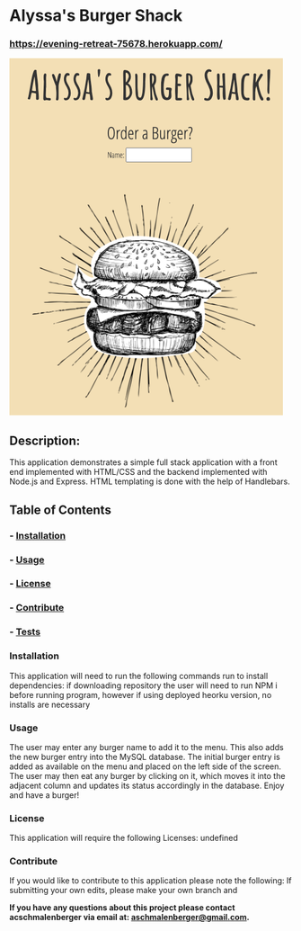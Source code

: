 # **Alyssa's Burger Shack**
### https://evening-retreat-75678.herokuapp.com/

![image](./public/assets/img/BurgerScreenShot.png)

## **Description:**
This application demonstrates a simple full stack application with a front end implemented with HTML/CSS and the backend implemented with Node.js and Express. HTML templating is done with the help of Handlebars. 

## **Table of Contents**

### - [Installation](#Installation)

### - [Usage](#Usage)

### - [License](#License)

### - [Contribute](#Contribute)

### - [Tests](#Tests)

### **Installation**
This application will need to run the following commands run to install dependencies: if downloading repository the user will need to run NPM i before running program, however if using deployed heorku version, no installs are necessary

### **Usage**
The user may enter any burger name to add it to the menu. This also adds the new burger entry into the MySQL database. The initial burger entry is added as available on the menu and placed on the left side of the screen. The user may then eat any burger by clicking on it, which moves it into the adjacent column and updates its status accordingly in the database. Enjoy and have a burger!

### **License**
This application will require the following Licenses: undefined

### **Contribute**
If you would like to contribute to this application please note the following: If submitting your own edits, please make your own branch and 


**If you have any questions about this project please contact acschmalenberger via email at: aschmalenberger@gmail.com.**

